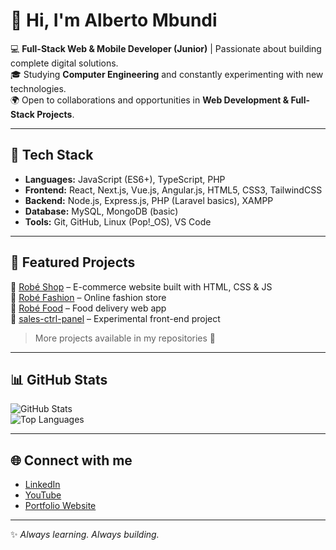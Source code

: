 # 👋 Hi, I'm Alberto Mbundi

💻 **Full-Stack Web & Mobile Developer (Junior)** | Passionate about building complete digital solutions.  
🎓 Studying **Computer Engineering** and constantly experimenting with new technologies.  
🌍 Open to collaborations and opportunities in **Web Development & Full-Stack Projects**.  

---

## 🚀 Tech Stack

- **Languages:** JavaScript (ES6+), TypeScript, PHP  
- **Frontend:** React, Next.js, Vue.js, Angular.js, HTML5, CSS3, TailwindCSS  
- **Backend:** Node.js, Express.js, PHP (Laravel basics), XAMPP  
- **Database:** MySQL, MongoDB (basic)  
- **Tools:** Git, GitHub, Linux (Pop!_OS), VS Code  

---

## 📌 Featured Projects

🔹 [Robé Shop](https://robeshop.vercel.app/) – E-commerce website built with HTML, CSS & JS  
🔹 [Robé Fashion](https://robefashion.vercel.app/) – Online fashion store  
🔹 [Robé Food](https://robefood.vercel.app/) – Food delivery web app  
🔹 [sales-ctrl-panel](https://paineldevendas.vercel.app/) – Experimental front-end project  

> More projects available in my repositories 👀

---

## 📊 GitHub Stats

![GitHub Stats](https://github-readme-stats.vercel.app/api?username=albertombundi&show_icons=true&theme=radical)  
![Top Languages](https://github-readme-stats.vercel.app/api/top-langs/?username=albertombundi&layout=compact&theme=radical)

---

## 🌐 Connect with me

- [LinkedIn](https://linkedin.com/in/albertombundi)  
- [YouTube](https://youtube.com/@SEU-CANAL)  
- [Portfolio Website ](https://portfolioalbertombundi.vercel.app/)

---
✨ *Always learning. Always building.*  

